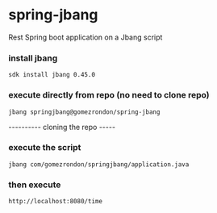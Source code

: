 # spring-jbang
Rest Spring boot application on a Jbang script

### install jbang
 ```
sdk install jbang 0.45.0
 ```
 
 ### execute directly from repo (no need to clone repo)
 ```
 jbang springjbang@gomezrondon/spring-jbang
 ```
 
 ---------- cloning the repo -----
### execute the script
 ```
jbang com/gomezrondon/springjbang/application.java
 ```
### then execute 
 ```
http://localhost:8080/time
 ```
